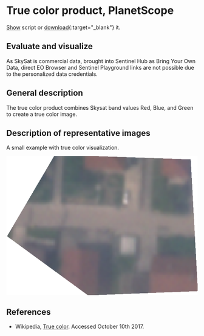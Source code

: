 # True color product, PlanetScope

<a href="#" id='togglescript'>Show</a> script or [download](script.js){:target="_blank"} it.
<div id='script_view' style="display:none">
{% highlight javascript %}
      {% include_relative script.js %}
{% endhighlight %}
</div>

## Evaluate and visualize

As SkySat is commercial data, brought into Sentinel Hub as Bring Your Own Data, direct EO Browser and Sentinel Playground links are not possible due to the personalized data credentials.   

## General description

The true color product combines Skysat band values Red, Blue, and Green to create a true color image.

## Description of representative images

A small example with true color visualization.

![Small true color image, on 8.10.2017.](fig/skysat_true_color.png)


## References
 - Wikipedia, [True color](https://en.wikipedia.org/wiki/False_color#True_color). Accessed October 10th 2017.
